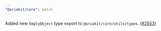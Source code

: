```yaml
---
"@ariakit/core": patch
---
```


Added new `EmptyObject` type export to `@ariakit/core/utils/types`. ([#2553](https://github.com/ariakit/ariakit/pull/2553))
